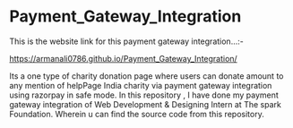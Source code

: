 # Payment_Gateway_Integration
This is the website link for this payment gateway integration...:-

https://armanali0786.github.io/Payment_Gateway_Integration/

Its a one type of charity donation page where users can donate amount to any mention of helpPage India charity via payment gateway integration using razorpay in safe mode.
In this repository , I have done my payment gateway integration of Web Development & Designing Intern at The spark Foundation. Wherein u can find the source code from this repository.
